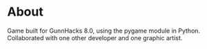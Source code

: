 # About #
Game built for GunnHacks 8.0, using the pygame module in Python. Collaborated with one other developer and one graphic artist.

